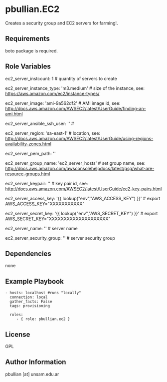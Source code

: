 pbullian.EC2
=========

Creates a security group and EC2 servers for farming!.

Requirements
------------

boto package is required.

Role Variables
--------------

 ec2_server_instcount: 1 # quantity of servers to create
 
 ec2_server_instance_type: 'm3.medium' # size of the instance, see: https://aws.amazon.com/ec2/instance-types/
 
 ec2_server_image: 'ami-9a562df2'  # AMI image id, see: http://docs.aws.amazon.com/AWSEC2/latest/UserGuide/finding-an-ami.html
 
 ec2_server_ansible_ssh_user: '' # 
 
 ec2_server_region: 'sa-east-1' # location, see: http://docs.aws.amazon.com/AWSEC2/latest/UserGuide/using-regions-availability-zones.html 
 
 ec2_server_pem_path: '' 
 
 ec2_server_group_name: 'ec2_server_hosts' # set group name, see: http://docs.aws.amazon.com/awsconsolehelpdocs/latest/gsg/what-are-resource-groups.html
 
   
 ec2_server_keypair: '' # key pair id, see: http://docs.aws.amazon.com/AWSEC2/latest/UserGuide/ec2-key-pairs.html
 
 ec2_server_access_key: '{{ lookup("env","AWS_ACCESS_KEY") }}' # export AWS_ACCESS_KEY="XXXXXXXXXXX"
 
 ec2_server_secret_key: '{{ lookup("env","AWS_SECRET_KEY") }}' # export AWS_SECRET_KEY="XXXXXXXXXXXXXXXXXXXX"
 
 ec2_server_name: '' # server name
 
 ec2_server_security_group: '' # server security group

Dependencies
------------

none

Example Playbook
----------------

    - hosts: localhost #runs "locally"
      connection: local
      gather_facts: False
      tags: provisioning

      roles:
         - { role: pbullian.ec2 }

License
-------

GPL

Author Information
------------------

pbullian [at] unsam.edu.ar
